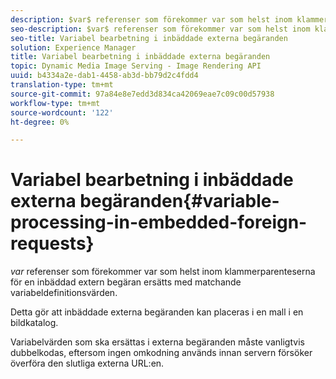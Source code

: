 ```yaml
---
description: $var$ referenser som förekommer var som helst inom klammerparenteserna för en inbäddad extern begäran ersätts med matchande variabeldefinitionsvärden.
seo-description: $var$ referenser som förekommer var som helst inom klammerparenteserna för en inbäddad extern begäran ersätts med matchande variabeldefinitionsvärden.
seo-title: Variabel bearbetning i inbäddade externa begäranden
solution: Experience Manager
title: Variabel bearbetning i inbäddade externa begäranden
topic: Dynamic Media Image Serving - Image Rendering API
uuid: b4334a2e-dab1-4458-ab3d-bb79d2c4fdd4
translation-type: tm+mt
source-git-commit: 97a84e8e7edd3d834ca42069eae7c09c00d57938
workflow-type: tm+mt
source-wordcount: '122'
ht-degree: 0%

---
```



# Variabel bearbetning i inbäddade externa begäranden{#variable-processing-in-embedded-foreign-requests}

$var$ referenser som förekommer var som helst inom klammerparenteserna för en inbäddad extern begäran ersätts med matchande variabeldefinitionsvärden.

Detta gör att inbäddade externa begäranden kan placeras i en mall i en bildkatalog.

Variabelvärden som ska ersättas i externa begäranden måste vanligtvis dubbelkodas, eftersom ingen omkodning används innan servern försöker överföra den slutliga externa URL:en.
